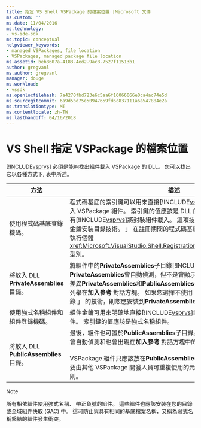 ```yaml
---
title: 指定 VS Shell VSPackage 的檔案位置 |Microsoft 文件
ms.custom: ''
ms.date: 11/04/2016
ms.technology:
- vs-ide-sdk
ms.topic: conceptual
helpviewer_keywords:
- managed VSPackages, file location
- VSPackages, managed package file location
ms.assetid: beb8607a-4183-4ed2-9ac8-7527f11513b1
author: gregvanl
ms.author: gregvanl
manager: douge
ms.workload:
- vssdk
ms.openlocfilehash: 7a4270fbd723e6c5aa6f16066066e0ca4ac74e5d
ms.sourcegitcommit: 6a9d5bd75e50947659fd6c837111a6a547884e2a
ms.translationtype: MT
ms.contentlocale: zh-TW
ms.lasthandoff: 04/16/2018
---
```

# <a name="specifying-vspackage-file-location-to-the-vs-shell"></a>VS Shell 指定 VSPackage 的檔案位置
[!INCLUDE[vsprvs](../../code-quality/includes/vsprvs_md.md)] 必須是能夠找出組件載入 VSPackage 的 DLL。 您可以找出它以各種方式下, 表中所述。  
  
|方法|描述|  
|------------|-----------------|  
|使用程式碼基底登錄機碼。|程式碼基底的索引鍵可以用來直接[!INCLUDE[vsprvs](../../code-quality/includes/vsprvs_md.md)]從任何完整的檔案路徑載入 VSPackage 組件。 索引鍵的值應該是 DLL 的檔案路徑。 這是最佳的方式有[!INCLUDE[vsprvs](../../code-quality/includes/vsprvs_md.md)]將封裝組件載入。 這項技術有時稱為 「 程式碼基底/私密金鑰安裝目錄技術。 」 在註冊期間的程式碼基底值透過傳遞至註冊屬性類別的執行個體<xref:Microsoft.VisualStudio.Shell.RegistrationAttribute.RegistrationContext>型別。|  
|將放入 DLL **PrivateAssemblies**目錄。|將組件中的**PrivateAssemblies**子目錄[!INCLUDE[vsprvs](../../code-quality/includes/vsprvs_md.md)]目錄。 組件位於**PrivateAssemblies**會自動偵測，但不是會顯示在**加入參考** 對話方塊。 之間的差異**PrivateAssemblies**和**PublicAssemblies**是組件中**PublicAssemblies**會列舉在**加入參考**  對話方塊。 如果您選擇不使用 「 程式碼基底/私密金鑰安裝目錄 」 的技術，則您應安裝到**PrivateAssemblies**目錄。|  
|使用強式名稱組件和組件登錄機碼。|組件金鑰可用來明確地直接[!INCLUDE[vsprvs](../../code-quality/includes/vsprvs_md.md)]載入強式命名 VSPackage 組件。 索引鍵的值應該是強式名稱組件。|  
|將放入 DLL **PublicAssemblies**目錄。|最後，組件也可置於**PublicAssemblies**子目錄。 組件位於**PublicAssemblies**會自動偵測和也會出現在**加入參考** 對話方塊中的[!INCLUDE[vsprvs](../../code-quality/includes/vsprvs_md.md)]。<br /><br /> VSPackage 組件只應該放在**PublicAssemblies**目錄，如果它們包含受管理的要由其他 VSPackage 開發人員可重複使用的元件。 大部分的組件不符合此準則。|  
  
> [!NOTE]
>  所有相依組件使用強式名稱、 帶正負號的組件。 這些組件也應該安裝在您的目錄或全域組件快取 (GAC) 中。 這可防止與具有相同的基底檔案名稱，又稱為弱式名稱繫結的組件發生衝突。